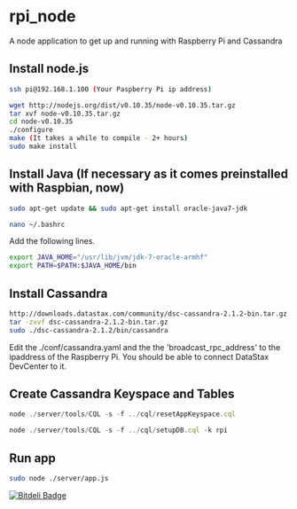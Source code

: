 rpi_node
========

A node application to get up and running with Raspberry Pi and Cassandra


## Install node.js
```sh
ssh pi@192.168.1.100 (Your Paspberry Pi ip address)
```

```sh
wget http://nodejs.org/dist/v0.10.35/node-v0.10.35.tar.gz
tar xvf node-v0.10.35.tar.gz
cd node-v0.10.35
./configure
make (It takes a while to compile - 2+ hours)
sudo make install
```

## Install Java (If necessary as it comes preinstalled with Raspbian, now)
```sh
sudo apt-get update && sudo apt-get install oracle-java7-jdk
```

```sh
nano ~/.bashrc
```

Add the following lines.

```sh
export JAVA_HOME="/usr/lib/jvm/jdk-7-oracle-armhf"
export PATH=$PATH:$JAVA_HOME/bin
```

## Install Cassandra
```sh
http://downloads.datastax.com/community/dsc-cassandra-2.1.2-bin.tar.gz
tar -zxvf dsc-cassandra-2.1.2-bin.tar.gz
sudo ./dsc-cassandra-2.1.2/bin/cassandra
```

Edit the ./conf/cassandra.yaml and the the 'broadcast_rpc_address' to the ipaddress of the Raspberry Pi. You should be able to connect DataStax DevCenter to it.

## Create Cassandra Keyspace and Tables

```javascript
node ./server/tools/CQL -s -f ../cql/resetAppKeyspace.cql
```

```javascript
node ./server/tools/CQL -s -f ../cql/setupDB.cql -k rpi
```

## Run app
```sh
sudo node ./server/app.js
```


[![Bitdeli Badge](https://d2weczhvl823v0.cloudfront.net/JEBoothjr/rpi_node/trend.png)](https://bitdeli.com/free "Bitdeli Badge")

